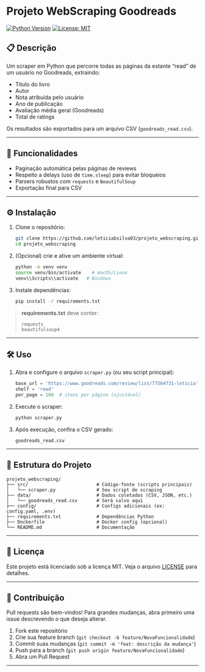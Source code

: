 # Projeto WebScraping Goodreads

[![Python Version](https://img.shields.io/badge/python-3.7%2B-blue)](https://www.python.org/)
[![License: MIT](https://img.shields.io/badge/license-MIT-green)](LICENSE)

## 📋 Descrição

Um scraper em Python que percorre todas as páginas da estante “read” de um usuário no Goodreads, extraindo:

- Título do livro
- Autor
- Nota atribuída pelo usuário
- Ano de publicação
- Avaliação média geral (Goodreads)
- Total de ratings

Os resultados são exportados para um arquivo CSV (`goodreads_read.csv`).

---

## 🚀 Funcionalidades

- Paginação automática pelas páginas de reviews
- Respeito a delays (uso de `time.sleep`) para evitar bloqueios
- Parsers robustos com `requests` e `BeautifulSoup`
- Exportação final para CSV

---

## ⚙️ Instalação

1. Clone o repositório:
   ```bash
   git clone https://github.com/leticiabsilva03/projeto_webscraping.git
   cd projeto_webscraping
   ```

2. (Opcional) crie e ative um ambiente virtual:
   ```bash
   python -m venv venv
   source venv/bin/activate    # macOS/Linux
   venv\\Scripts\\activate   # Windows
   ```

3. Instale dependências:
   ```bash
   pip install -r requirements.txt
   ```

> **requirements.txt** deve conter:
> ```text
> requests
> beautifulsoup4
> ```


---

## 🛠️ Uso

1. Abra e configure o arquivo `scraper.py` (ou seu script principal):
   ```python
   base_url = 'https://www.goodreads.com/review/list/77564731-leticia'
   shelf = 'read'
   per_page = 100  # itens por página (ajustável)
   ```

2. Execute o scraper:
   ```bash
   python scraper.py
   ```

3. Após execução, confira o CSV gerado:
   ```text
   goodreads_read.csv
   ```

---

## 📁 Estrutura do Projeto

```text
projeto_webscraping/
├── src/                         # Código-fonte (scripts principais)
│   └── scraper.py               # Seu script de scraping
├── data/                        # Dados coletados (CSV, JSON, etc.)
│   └── goodreads_read.csv       # Será salvo aqui
├── config/                      # Configs adicionais (ex: config.yaml, .env)
├── requirements.txt             # Dependências Python
├── Dockerfile                   # Docker config (opcional)
└── README.md                    # Documentação
```

---

## 📝 Licença

Este projeto está licenciado sob a licença MIT. Veja o arquivo [LICENSE](LICENSE) para detalhes.

---

## 🤝 Contribuição

Pull requests são bem-vindos! Para grandes mudanças, abra primeiro uma issue descrevendo o que deseja alterar.

1. Fork este repositório
2. Crie sua feature branch (`git checkout -b feature/NovaFuncionalidade`)
3. Commit suas mudanças (`git commit -m 'feat: descrição da mudança'`)
4. Push para a branch (`git push origin feature/NovaFuncionalidade`)
5. Abra um Pull Request

---